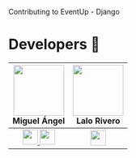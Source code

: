 Contributing to EventUp - Django

#  Developers 🚀

| <img src="https://avatars3.githubusercontent.com/u/20430676?s=460&u=39d9c329b8fd8134c129b2b36fdf866fbab7b224&v=4" width="100" /> <br/> Miguel Ángel | <img src="https://avatars3.githubusercontent.com/u/39440542?s=460&u=20f4e684219a5520608e5d68bdb317f63ff6dcf7&v=4" width="100" /> <br/> Lalo Rivero |
|---------------------------------------------------------------------------------------------------------------------|---------------------------------------------------------------------------------------------------------------------|
| <div align="center"> <a href="https://github.com/supermavster"> <img src="https://cdn.iconscout.com/icon/free/png-256/github-153-675523.png" width="30" /> </a> <a href="https://www.linkedin.com/in/miguel-angel-torres-vargas/"> <img src="https://freeiconshop.com/wp-content/uploads/edd/linkedin-flat.png" width="30" /> </a>                                                     |  <div align="center"> <a href="https://github.com/LaloRivero"> <img src="https://cdn.iconscout.com/icon/free/png-256/github-153-675523.png" width="30" /> </a> |
